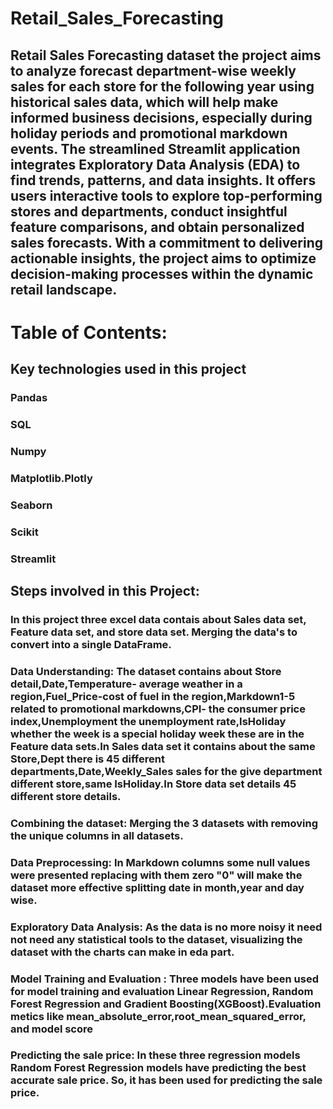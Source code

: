 # Retail_Sales_Forecasting

## Retail Sales Forecasting dataset the project aims to analyze forecast department-wise weekly sales for each store for the following year using historical sales data, which will help make informed business decisions, especially during holiday periods and promotional markdown events. The streamlined Streamlit application integrates Exploratory Data Analysis (EDA) to find trends, patterns, and data insights. It offers users interactive tools to explore top-performing stores and departments, conduct insightful feature comparisons, and obtain personalized sales forecasts. With a commitment to delivering actionable insights, the project aims to optimize decision-making processes within the dynamic retail landscape.

#  Table of Contents:

## Key technologies used in this project
### Pandas
### SQL
### Numpy
### Matplotlib.Plotly
### Seaborn
### Scikit
### Streamlit

## Steps involved in this Project:

### In this project three excel data contais about Sales data set, Feature data set, and store data set. Merging the data's to convert into a single DataFrame.

### Data Understanding: The dataset contains about Store detail,Date,Temperature- average weather in a region,Fuel_Price-cost of fuel in the region,Markdown1-5 related to promotional markdowns,CPI- the consumer price index,Unemployment the unemployment rate,IsHoliday whether the week is a special holiday week these are in the Feature data sets.In Sales data set it contains about the same Store,Dept there is 45 different departments,Date,Weekly_Sales sales for the give department different store,same IsHoliday.In Store data set details 45 different store details.
### Combining the dataset: Merging the 3 datasets with removing the unique columns in all datasets.
### Data Preprocessing: In Markdown columns some null values were presented replacing with them zero "0" will make the dataset more effective splitting date in month,year and day wise.
### Exploratory Data Analysis: As the data is no more noisy it need not need any statistical tools to the dataset, visualizing the dataset with the charts can make in eda part.
### Model Training and Evaluation : Three models have been used for model training and evaluation Linear Regression, Random Forest Regression and Gradient Boosting(XGBoost).Evaluation metics like mean_absolute_error,root_mean_squared_error, and model score
### Predicting the sale price: In these three regression models Random Forest Regression models have predicting the best accurate sale price. So, it has been used for predicting the sale price.
